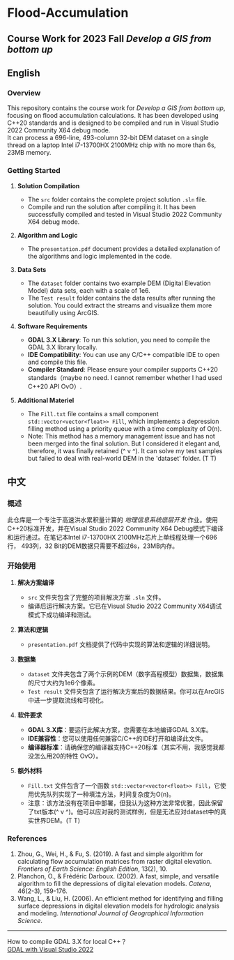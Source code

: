 # Flood-Accumulation

## Course Work for 2023 Fall *Develop a GIS from bottom up*
## English
### Overview
This repository contains the course work for *Develop a GIS from bottom up*, focusing on flood accumulation calculations. It has been developed using C++20 standards and is designed to be compiled and run in Visual Studio 2022 Community X64 debug mode.  
It can process a 696-line, 493-column 32-bit DEM dataset on a single thread on a laptop Intel i7-13700HX 2100MHz chip with no more than 6s, 23MB memory.

### Getting Started

1. **Solution Compilation**
   - The `src` folder contains the complete project solution `.sln` file.
   - Compile and run the solution after compiling it. It has been successfully compiled and tested in Visual Studio 2022 Community X64 debug mode.

2. **Algorithm and Logic**
   - The `presentation.pdf` document provides a detailed explanation of the algorithms and logic implemented in the code.

3. **Data Sets**
   - The `dataset` folder contains two example DEM (Digital Elevation Model) data sets, each with a scale of 1e6.
   - The `Test result` folder contains the data results after running the solution. You could extract the streams and visualize them more beautifully using ArcGIS.

4. **Software Requirements**
   - **GDAL 3.X Library**: To run this solution, you need to compile the GDAL 3.X library locally.
   - **IDE Compatibility**: You can use any C/C++ compatible IDE to open and compile this file.
   - **Compiler Standard**: Please ensure your compiler supports C++20 standards（maybe no need. I cannot remember whether I had used C++20 API OvO）.

5. **Additional Materiel**
   - The `Fill.txt` file contains a small component `std::vector<vector<float>> Fill`, which implements a depression filling method using a priority queue with a time complexity of O(n).
   - Note: This method has a memory management issue and has not been merged into the final solution. But I considered it elegant and, therefore, it was finally retained (^ v ^).
     It can solve my test samples but failed to deal with real-world DEM in the 'dataset' folder. (T T)
## 中文
### 概述
此仓库是一个专注于高速洪水累积量计算的 *地理信息系统底层开发* 作业。使用C++20标准开发，并在Visual Studio 2022 Community X64 Debug模式下编译和运行通过。在笔记本Intel i7-13700HX 2100MHz芯片上单线程处理一个696行，
493列，32 Bit的DEM数据只需要不超过6s，23MB内存。

### 开始使用

1. **解决方案编译**
   - `src` 文件夹包含了完整的项目解决方案 `.sln` 文件。
   - 编译后运行解决方案。它已在Visual Studio 2022 Community X64调试模式下成功编译和测试。

2. **算法和逻辑**
   - `presentation.pdf` 文档提供了代码中实现的算法和逻辑的详细说明。

3. **数据集**
   - `dataset` 文件夹包含了两个示例的DEM（数字高程模型）数据集，数据集的尺寸大约为1e6个像素。
   - `Test result` 文件夹包含了运行解决方案后的数据结果。你可以在ArcGIS中进一步提取流线和可视化。

4. **软件要求**
   - **GDAL 3.X库**：要运行此解决方案，您需要在本地编译GDAL 3.X库。
   - **IDE兼容性**：您可以使用任何兼容C/C++的IDE打开和编译此文件。
   - **编译器标准**：请确保您的编译器支持C++20标准（其实不用，我感觉我都没怎么用20的特性 OvO）。

5. **额外材料**
   - `Fill.txt` 文件包含了一个函数 `std::vector<vector<float>> Fill`，它使用优先队列实现了一种填洼方法，时间复杂度为O(n)。
   - 注意：该方法没有在项目中部署，但我认为这种方法非常优雅，因此保留了txt版本(^ v ^)。他可以应对我的测试样例，但是无法应对dataset中的真实世界DEM。(T T)
### References

1. Zhou, G., Wei, H., & Fu, S. (2019). A fast and simple algorithm for calculating flow accumulation matrices from raster digital elevation. *Frontiers of Earth Science: English Edition*, 13(2), 10.
2. Planchon, O., & Frédéric Darboux. (2002). A fast, simple, and versatile algorithm to fill the depressions of digital elevation models. *Catena*, 46(2-3), 159-176.
3. Wang, L., & Liu, H. (2006). An efficient method for identifying and filling surface depressions in digital elevation models for hydrologic analysis and modeling. *International Journal of Geographical Information Science*.

---
How to compile GDAL 3.X for local C++？  
[GDAL with Visual Studio 2022](https://kantlee.blog.csdn.net/article/details/130292595?fromshare=blogdetail&sharetype=blogdetail&sharerId=130292595&sharerefer=PC&sharesource=Blue_Yuki10086&sharefrom=from_link)
